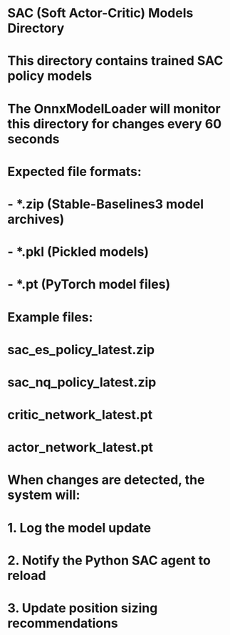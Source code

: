 # SAC (Soft Actor-Critic) Models Directory
# This directory contains trained SAC policy models
# The OnnxModelLoader will monitor this directory for changes every 60 seconds

# Expected file formats:
# - *.zip (Stable-Baselines3 model archives)
# - *.pkl (Pickled models)  
# - *.pt (PyTorch model files)

# Example files:
# sac_es_policy_latest.zip
# sac_nq_policy_latest.zip
# critic_network_latest.pt
# actor_network_latest.pt

# When changes are detected, the system will:
# 1. Log the model update
# 2. Notify the Python SAC agent to reload
# 3. Update position sizing recommendations